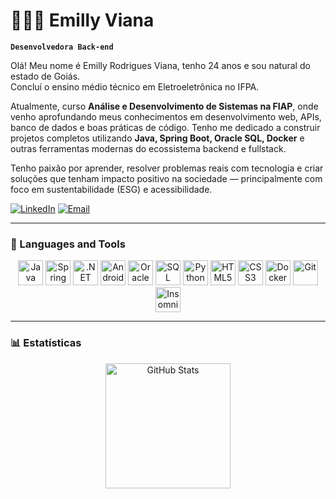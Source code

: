 # 👩🏻‍💻 Emilly Viana
**`Desenvolvedora Back-end`**

Olá! Meu nome é Emilly Rodrigues Viana, tenho 24 anos e sou natural do estado de Goiás.  
Concluí o ensino médio técnico em Eletroeletrônica no IFPA.

Atualmente, curso **Análise e Desenvolvimento de Sistemas na FIAP**, onde venho aprofundando meus conhecimentos em desenvolvimento web, APIs, banco de dados e boas práticas de código. Tenho me dedicado a construir projetos completos utilizando **Java, Spring Boot, Oracle SQL, Docker** e outras ferramentas modernas do ecossistema backend e fullstack.

Tenho paixão por aprender, resolver problemas reais com tecnologia e criar soluções que tenham impacto positivo na sociedade — principalmente com foco em sustentabilidade (ESG) e acessibilidade.

[![LinkedIn](https://img.shields.io/badge/-LinkedIn-0A66C2?style=for-the-badge&logo=linkedin&logoColor=white)](https://www.linkedin.com/in/emillyrviana)
[![Email](https://img.shields.io/badge/-Email-D14836?style=for-the-badge&logo=gmail&logoColor=white)](mailto:contatoemillyviana@gmail.com)

---

### 🧰 Languages and Tools

<p align="center">
  <img src="https://cdn.jsdelivr.net/gh/devicons/devicon/icons/java/java-original.svg" alt="Java" width="40" height="40"/>
  <img src="https://cdn.jsdelivr.net/gh/devicons/devicon/icons/spring/spring-original.svg" alt="Spring Boot" width="40" height="40"/>
  <img src="https://cdn.jsdelivr.net/gh/devicons/devicon/icons/dot-net/dot-net-original.svg" alt=".NET" width="40" height="40"/>
  <img src="https://cdn.jsdelivr.net/gh/devicons/devicon/icons/androidstudio/androidstudio-original.svg" alt="Android Studio" width="40" height="40"/>
  <img src="https://cdn.jsdelivr.net/gh/devicons/devicon/icons/oracle/oracle-original.svg" alt="Oracle" width="40" height="40"/>
  <img src="https://cdn.jsdelivr.net/gh/devicons/devicon/icons/postgresql/postgresql-original.svg" alt="SQL" width="40" height="40"/>
  <img src="https://cdn.jsdelivr.net/gh/devicons/devicon/icons/python/python-original.svg" alt="Python" width="40" height="40"/>
  <img src="https://cdn.jsdelivr.net/gh/devicons/devicon/icons/html5/html5-original.svg" alt="HTML5" width="40" height="40"/>
  <img src="https://cdn.jsdelivr.net/gh/devicons/devicon/icons/css3/css3-original.svg" alt="CSS3" width="40" height="40"/>
  <img src="https://cdn.jsdelivr.net/gh/devicons/devicon/icons/docker/docker-original.svg" alt="Docker" width="40" height="40"/>
  <img src="https://cdn.jsdelivr.net/gh/devicons/devicon/icons/git/git-original.svg" alt="Git" width="40" height="40"/>
  <img src="https://cdn.jsdelivr.net/gh/devicons/devicon/icons/insomnia/insomnia-original.svg" alt="Insomnia" width="40" height="40"/>
</p>

---

### 📊 Estatísticas

<p align="center">
  <img 
    alt="GitHub Stats" 
    height="200" 
    src="https://github-readme-stats.vercel.app/api?username=emillyviana14&show_icons=true&theme=tokyonight&include_all_commits=true&locale=pt-br" 
  />
</p>

